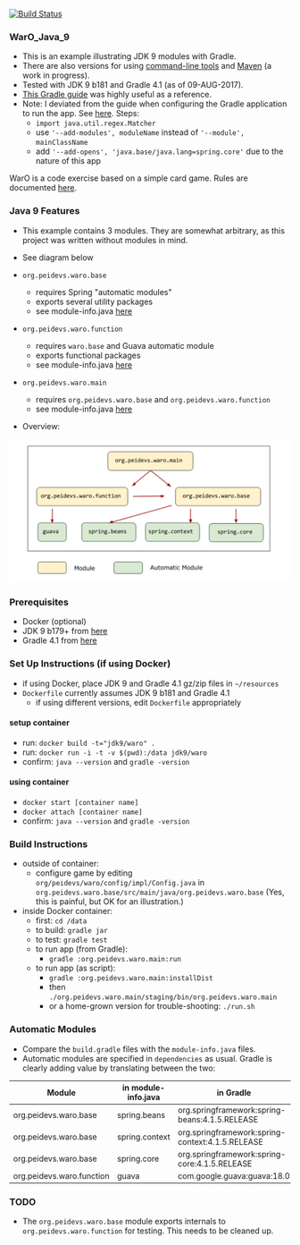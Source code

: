 [![Build Status](https://travis-ci.org/codetojoy/WarO_Java_9_Gradle.svg?branch=master)](https://travis-ci.org/codetojoy/WarO_Java_9_Gradle)

### WarO_Java_9

* This is an example illustrating JDK 9 modules with Gradle.
* There are also versions for using [command-line tools](https://github.com/codetojoy/WarO_Java_9) and [Maven](https://github.com/codetojoy/WarO_Java_9_Maven) (a work in progress).
* Tested with JDK 9 b181 and Gradle 4.1 (as of 09-AUG-2017).
* [This Gradle guide](https://guides.gradle.org/building-java-9-modules/) was highly useful as a reference.
* Note: I deviated from the guide when configuring the Gradle application to run the app. See [here](https://github.com/codetojoy/WarO_Java_9_Gradle/blob/master/org.peidevs.waro.main/build.gradle). Steps:
    * `import java.util.regex.Matcher`  
    * use `'--add-modules', moduleName` instead of  `'--module', mainClassName`
    * add `'--add-opens', 'java.base/java.lang=spring.core'` due to the nature of this app 

WarO is a code exercise based on a simple card game. Rules are documented [here](https://github.com/peidevs/WarO_Java/blob/master/Rules.md).

### Java 9 Features 

* This example contains 3 modules. They are somewhat arbitrary, as this project was
written without modules in mind.
* See diagram below
* `org.peidevs.waro.base`
    * requires Spring "automatic modules"
    * exports several utility packages
    * see module-info.java [here](https://github.com/codetojoy/WarO_Java_9_Gradle/blob/master/org.peidevs.waro.base/src/main/java/org.peidevs.waro.base/module-info.java)
* `org.peidevs.waro.function`
    * requires `waro.base` and Guava automatic module
    * exports functional packages 
    * see module-info.java [here](https://github.com/codetojoy/WarO_Java_9_Gradle/blob/master/org.peidevs.waro.function/src/main/java/org.peidevs.waro.function/module-info.java)
* `org.peidevs.waro.main`
    * requires `org.peidevs.waro.base` and `org.peidevs.waro.function`
    * see module-info.java [here](https://github.com/codetojoy/WarO_Java_9_Gradle/blob/master/org.peidevs.waro.main/src/main/java/org.peidevs.waro.main/module-info.java)

* Overview:

<img style="float: center;" src="https://github.com/codetojoy/WarO_Java_9_Gradle/blob/master/images/module_diagram_WarO.png"></img>

### Prerequisites

* Docker (optional)
* JDK 9 b179+ from [here](http://jdk.java.net/9/)
* Gradle 4.1 from [here](https://gradle.org/releases/)

### Set Up Instructions (if using Docker) 

* if using Docker, place JDK 9 and Gradle 4.1 gz/zip files in `~/resources` 
* `Dockerfile` currently assumes JDK 9 b181 and Gradle 4.1
    * if using different versions, edit `Dockerfile` appropriately

#### setup container

* run: `docker build -t="jdk9/waro" .` 
* run: `docker run -i -t -v $(pwd):/data jdk9/waro`
* confirm: `java --version` and `gradle -version`

#### using container

* `docker start [container name]`
* `docker attach [container name]`
* confirm: `java --version` and `gradle -version`

### Build Instructions 

* outside of container:
    * configure game by editing `org/peidevs/waro/config/impl/Config.java` in `org.peidevs.waro.base/src/main/java/org.peidevs.waro.base` (Yes, this is painful, but OK for an illustration.)
* inside Docker container:
    * first: `cd /data`
    * to build: `gradle jar`
    * to test: `gradle test`
    * to run app (from Gradle):
        * `gradle :org.peidevs.waro.main:run`
    * to run app (as script):
        * `gradle :org.peidevs.waro.main:installDist`
        * then `./org.peidevs.waro.main/staging/bin/org.peidevs.waro.main`
        * or a home-grown version for trouble-shooting: `./run.sh`

### Automatic Modules

* Compare the `build.gradle` files with the `module-info.java` files.
* Automatic modules are specified in `dependencies` as usual. Gradle is clearly adding value by translating between the two: 

| Module  | in module-info.java | in Gradle |
| ------------- | ------------- | ------------- |
| org.peidevs.waro.base  | spring.beans  | org.springframework:spring-beans:4.1.5.RELEASE |
| org.peidevs.waro.base  | spring.context  | org.springframework:spring-context:4.1.5.RELEASE |
| org.peidevs.waro.base  | spring.core  | org.springframework:spring-core:4.1.5.RELEASE |
| org.peidevs.waro.function  | guava  | com.google.guava:guava:18.0 |

### TODO

* The `org.peidevs.waro.base` module exports internals to `org.peidevs.waro.function` for testing. This needs to be cleaned up.
